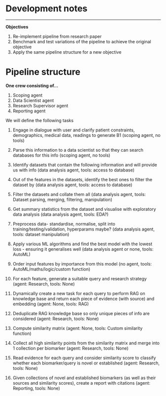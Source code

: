 # Development notes

---

**Objectives**

1. Re-implement pipeline from research paper
2. Benchmark and test variations of the pipeline to achieve the original objective
3. Apply the same pipeline structure for a new objective



# Pipeline structure

**One crew consisting of...**

1. Scoping agent
2. Data Scientist agent
3. Research Supervisor agent
4. Reporting agent

We will define the following tasks

1. Engage in dialogue with user and clarify patient constraints, demographics, medical data, readings to generate B1 (scoping agent, no tools)
2. Parse this information to a data scientist so that they can search databases for this info (scoping agent, no tools)

3. Identify datasets that contain the following information and will provide us with info (data analysis agent, tools: access to database)
4. Out of the features in the datasets, identify the best ones to filter the dataset by (data analysis agent, tools: access to database)
5. Filter the datasets and collate them all (data analysis agent, tools: Dataset parsing, merging, filtering, manipulation)
6. Get summary statistics from the dataset and visualise with exploratory data analysis (data analysis agent, tools: EDA?)
7. Preprocess data- standardise, normalise, split into training/testing/validation, hyperparams maybe? (data analysis agent, tools: dataset manipulation)
8. Apply various ML algorithms and find the best model with the lowest loss - ensuring it generalises well (data analysis agent or none, tools: AutoML)

9. Order input features by importance from this model (no agent, tools: AutoML/maths/logic/custom function)

10. For each feature, generate a suitable query and research strategy (agent: Research, tools: None)

11. Dynamically create a new task for each query to perform RAG on knowledge base and return each piece of evidence (with source) and embedding (agent: None, tools: RAG)

12. Deduplicate RAG knowledge base so only unique pieces of info are considered (agent: Research, tools: None)

13. Compute similarity matrix (agent: None, tools: Custom similarity function)

14. Collect all high similarity points from the similarity matrix and merge into 1 collection per biomarker (agent: Research, tools: None)
15. Read evidence for each query and consider similarity score to classify whether each biomarker/query is novel or established (agent: Research, tools: None)

16. Given collections of novel and established biomarkers (as well as their sources and similarity scores), create a report with citations (agent: Reporting, tools: None)

